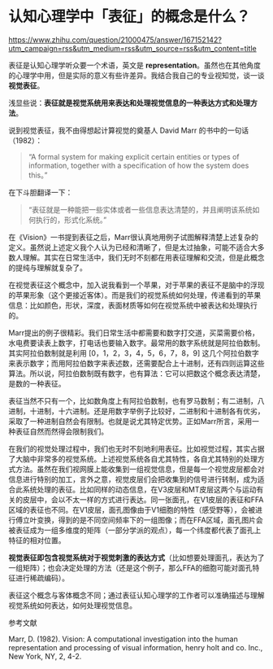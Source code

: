 # 认知心理学中「表征」的概念是什么？

https://www.zhihu.com/question/21000475/answer/167152142?utm_campaign=rss&utm_medium=rss&utm_source=rss&utm_content=title

表征是认知心理学听众要一个术语，英文是 **representation**。虽然也在其他角度的心理学中用，但是实际的意义有些许差异。我结合我自己的专业视知觉，谈一谈**视觉表征**。

浅显些说：**表征就是视觉系统用来表达和处理视觉信息的一种表达方式和处理方法**。

说到视觉表征，我不由得想起计算视觉的奠基人 David Marr 的书中的一句话（1982）：

> “A formal system for making explicit certain entities or types of information, together with a specification of how the system does this。”

在下斗胆翻译一下：

> “表征就是一种能把一些实体或者一些信息表达清楚的，并且阐明该系统如何执行的，形式化系统。”

在《Vision》一书提到表征之后，Marr很认真地用例子试图解释清楚上述复杂的定义。虽然说上述定义我个人认为已经和清晰了，但是太过抽象，可能不适合大多数人理解。其实在日常生活中，我们无时不刻都在用表征理解和交流，但是此概念的提纯与理解就复杂了。

在视觉表征这个概念中，加入说我看到一个苹果，对于苹果的表征不是脑中的浮现的苹果形象（这个更接近客体）。而是我们的视觉系统如何处理，传递看到的苹果信息：比如颜色，形状，深度，表面材质等如何在视觉系统中被表达和处理执行的。

Marr提出的例子很精彩。我们日常生活中都需要和数字打交道，买菜需要价格，水电费要读表上数字，打电话也要输入数字。最常用的数字系统就是阿拉伯数制。其实阿拉伯数制就是利用 [0，1，2，3，4，5，6，7，8，9] 这几个阿拉伯数字来表示数字；而用阿拉伯数字来表述数，还需要配合上十进制，还有四则运算这些算法。所以说，阿拉伯数制既有数字，也有算法：它可以把数这个概念表达清楚，是数的一种表征。

表征当然不只有一个，比如数角度上有阿拉伯数制，也有罗马数制；有二进制，八进制，十进制，十六进制。还是用数字举例子比较好，二进制和十进制各有优劣，采取了一种进制自然会有限制。也就是说尤其特定优势。正如Marr所言，采用一种表征自然而然得会限制我们。

在我们的视觉处理过程中，我们也无时不刻地利用表征。比如视觉过程，其实占据了大脑中非常多的视觉系统。上述视觉系统各自尤其特性，各自尤其特别的处理方式方法。虽然在我们视网膜上能收集到一组视觉信息，但是每一个视觉皮层都会对信息进行特别的加工，言外之意，视觉皮层们会把收集到的信号进行转制，成为适合此系统处理的表征。比如同样的动态信息，在V3皮层和MT皮层这两个与运动有关的皮层中，会以不太一样的方式进行表达。同一张面孔，在V1皮层的表征和FFA区域的表征也不同。在V1皮层，面孔图像由于V1细胞的特性（感受野等），会被进行傅立叶变换，得到的是不同空间频率下的一组图像；而在FFA区域，面孔图片会被表征成为一组多维度的矩阵（一部分学派的观点），每一个纬度都代表了面孔上特征的相对位置。

**视觉表征即包含视觉系统对于视觉刺激的表达方式**（比如想要处理面孔，表达为了一组矩阵）；也会决定处理的方法（还是这个例子，那么FFA的细胞可能对面孔特征进行稀疏编码）。

表征这个概念与客体概念不同；通过表征认知心理学的工作者可以准确描述与理解视觉系统如何表达，如何处理视觉信息。

参考文献

Marr, D. (1982). Vision: A computational investigation into the human representation and processing of visual information, henry holt and co. Inc., New York, NY, 2, 4-2.